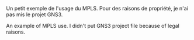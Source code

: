 Un petit exemple de l'usage du MPLS.
Pour des raisons de propriété, je n'ai pas mis le projet GNS3.

An example of MPLS use.
I didn't put GNS3 project file because of legal raisons.